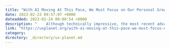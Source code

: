 ```yaml
---
title: "With AI Moving At This Pace, We Must Focus on Our Personal Growth - A Designer’s Perspective"
date: 2023-02-23 09:57:07 +0000
dateadded: 2023-02-24 00:00:54 +0000
description: "    Although technically impressive, the most recent advancements in AI, ChatGPT’s power, and the development of the Meta universe are…  Continue reading on UX Planet »  "
link: "https://uxplanet.org/with-ai-moving-at-this-pace-we-must-focus-on-our-personal-growth-a-designers-perspective-c1b5eadf1d9c?source=rss----819cc2aaeee0---4"
category:
directory: _directory/ux-planet.md
---
```

